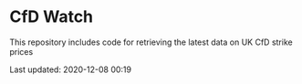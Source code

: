 # CfD Watch

This repository includes code for retrieving the latest data on UK CfD strike prices

Last updated: 2020-12-08 00:19
